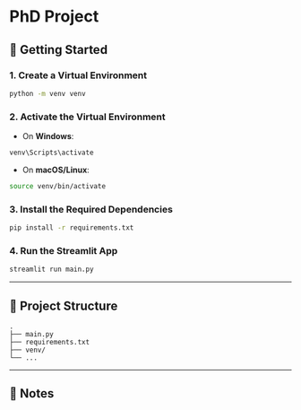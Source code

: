 
# PhD Project

## 🚀 Getting Started

### 1. Create a Virtual Environment

```bash
python -m venv venv
```

### 2. Activate the Virtual Environment

- On **Windows**:

```bash
venv\Scripts\activate
```

- On **macOS/Linux**:

```bash
source venv/bin/activate
```

### 3. Install the Required Dependencies

```bash
pip install -r requirements.txt
```

### 4. Run the Streamlit App

```bash
streamlit run main.py 
```

---

## 📁 Project Structure

```
.
├── main.py
├── requirements.txt
├── venv/                  
└── ...
```

---

## 📝 Notes


